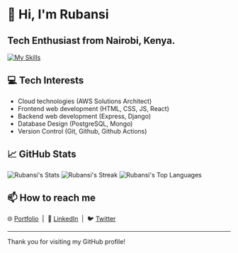 # 👋 Hi, I'm Rubansi

Tech Enthusiast from Nairobi, Kenya.
---
[![My Skills](https://skillicons.dev/icons?i=html,css,js,python,figma,linux,wordpress,aws,git,github,vscode,mongodb,express,react,nodejs)](https://skillicons.dev)

## 💻 Tech Interests

- Cloud technologies (AWS Solutions Architect)  
- Frontend web development (HTML, CSS, JS, React)  
- Backend web development (Express, Django)
- Database Design (PostgreSQL, Mongo)
- Version Control (Git, Github, Github Actions)


## 📈 GitHub Stats

![Rubansi's Stats](https://github-readme-stats.vercel.app/api?username=Rubansi&theme=algolia&show_icons=true&hide_border=true&count_private=true)
![Rubansi's Streak](https://github-readme-streak-stats.herokuapp.com/?user=Rubansi&theme=algolia&hide_border=true)
![Rubansi's Top Languages](https://github-readme-stats.vercel.app/api/top-langs/?username=Rubansi&theme=algolia&show_icons=true&hide_border=true&layout=compact)


## 📫 How to reach me

🌐 [Portfolio](https://rubansi.netlify.app/)  | 
🔗 [LinkedIn](https://www.linkedin.com/in/rubansi)  | 
🐦 [Twitter](https://twitter.com/Rubansi254)

---

Thank you for visiting my GitHub profile!


